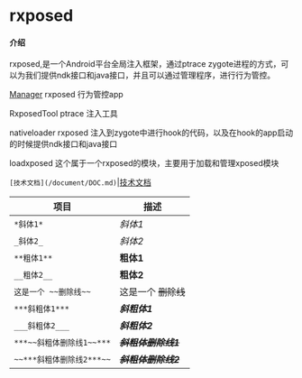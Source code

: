 # rxposed

#### 介绍
rxposed,是一个Android平台全局注入框架，通过ptrace zygote进程的方式，可以为我们提供ndk接口和java接口，并且可以通过管理程序，进行行为管控。

[Manager](Manager/README.md)  rxposed 行为管控app

RxposedTool   ptrace  注入工具

nativeloader  rxposed 注入到zygote中进行hook的代码，以及在hook的app启动的时候提供ndk接口和java接口

loadxposed    这个属于一个rxposed的模块，主要用于加载和管理xposed模块


`[技术文档](/document/DOC.md)`|[技术文档](/document/DOC.md)

|项目|描述        |
|----|-----|
|`*斜体1*`|*斜体1*|
|`_斜体2_`| _斜体2_|
|`**粗体1**`|**粗体1**|
|`__粗体2__`|__粗体2__|
|`这是一个 ~~删除线~~`|这是一个 ~~删除线~~|
|`***斜粗体1***`|***斜粗体1***|
|`___斜粗体2___`|___斜粗体2___|
|`***~~斜粗体删除线1~~***`|***~~斜粗体删除线1~~***|
|`~~***斜粗体删除线2***~~`|~~***斜粗体删除线2***~~|

